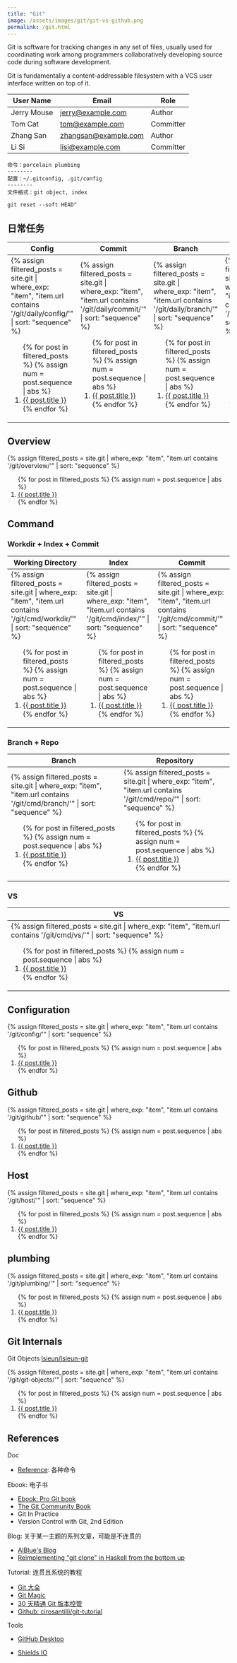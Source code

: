 ```yaml
---
title: "Git"
image: /assets/images/git/git-vs-github.png
permalink: /git.html
---
```



Git is software for tracking changes in any set of files,
usually used for coordinating work among programmers collaboratively developing source code during software development.

Git is fundamentally a content-addressable filesystem with a VCS user interface written on top of it.

| User Name   | Email                | Role      |
|-------------|----------------------|-----------|
| Jerry Mouse | jerry@example.com    | Author    |
| Tom Cat     | tom@example.com      | Committer |
| Zhang San   | zhangsan@example.com | Author    |
| Li Si       | lisi@example.com     | Committer |

```text
命令：porcelain plumbing
--------
配置：~/.gitconfig, .git/config
--------
文件格式：git object, index
```

```text
git reset --soft HEAD^
```

## 日常任务

<table>
    <thead>
    <tr>
        <th>Config</th>
        <th>Commit</th>
        <th>Branch</th>
        <th>Repo</th>
    </tr>
    </thead>
    <tbody>
    <tr>
        <td>
{%
assign filtered_posts = site.git |
where_exp: "item", "item.url contains '/git/daily/config/'" |
sort: "sequence"
%}
<ol>
    {% for post in filtered_posts %}
    {% assign num = post.sequence | abs %}
    <li>
        <a href="{{ post.url }}">{{ post.title }}</a>
    </li>
    {% endfor %}
</ol>
        </td>
        <td>
{%
assign filtered_posts = site.git |
where_exp: "item", "item.url contains '/git/daily/commit/'" |
sort: "sequence"
%}
<ol>
    {% for post in filtered_posts %}
    {% assign num = post.sequence | abs %}
    <li>
        <a href="{{ post.url }}">{{ post.title }}</a>
    </li>
    {% endfor %}
</ol>
        </td>
        <td>
{%
assign filtered_posts = site.git |
where_exp: "item", "item.url contains '/git/daily/branch/'" |
sort: "sequence"
%}
<ol>
    {% for post in filtered_posts %}
    {% assign num = post.sequence | abs %}
    <li>
        <a href="{{ post.url }}">{{ post.title }}</a>
    </li>
    {% endfor %}
</ol>
        </td>
        <td>
{%
assign filtered_posts = site.git |
where_exp: "item", "item.url contains '/git/daily/repo/'" |
sort: "sequence"
%}
<ol>
    {% for post in filtered_posts %}
    {% assign num = post.sequence | abs %}
    <li>
        <a href="{{ post.url }}">{{ post.title }}</a>
    </li>
    {% endfor %}
</ol>
        </td>
    </tr>
    </tbody>
</table>

## Overview

{%
assign filtered_posts = site.git |
where_exp: "item", "item.url contains '/git/overview/'" |
sort: "sequence"
%}
<ol>
    {% for post in filtered_posts %}
    {% assign num = post.sequence | abs %}
    <li>
        <a href="{{ post.url }}">{{ post.title }}</a>
    </li>
    {% endfor %}
</ol>

## Command

### Workdir + Index + Commit

<table>
    <thead>
    <tr>
        <th>Working Directory</th>
        <th>Index</th>
        <th>Commit</th>
    </tr>
    </thead>
    <tbody>
    <tr>
        <td>
{%
assign filtered_posts = site.git |
where_exp: "item", "item.url contains '/git/cmd/workdir/'" |
sort: "sequence"
%}
<ol>
    {% for post in filtered_posts %}
    {% assign num = post.sequence | abs %}
    <li>
        <a href="{{ post.url }}">{{ post.title }}</a>
    </li>
    {% endfor %}
</ol>
        </td>
        <td>
{%
assign filtered_posts = site.git |
where_exp: "item", "item.url contains '/git/cmd/index/'" |
sort: "sequence"
%}
<ol>
    {% for post in filtered_posts %}
    {% assign num = post.sequence | abs %}
    <li>
        <a href="{{ post.url }}">{{ post.title }}</a>
    </li>
    {% endfor %}
</ol>
        </td>
        <td>
{%
assign filtered_posts = site.git |
where_exp: "item", "item.url contains '/git/cmd/commit/'" |
sort: "sequence"
%}
<ol>
    {% for post in filtered_posts %}
    {% assign num = post.sequence | abs %}
    <li>
        <a href="{{ post.url }}">{{ post.title }}</a>
    </li>
    {% endfor %}
</ol>
        </td>
    </tr>
    </tbody>
</table>

### Branch + Repo

<table>
    <thead>
    <tr>
        <th>Branch</th>
        <th>Repository</th>
    </tr>
    </thead>
    <tbody>
    <tr>
        <td>
{%
assign filtered_posts = site.git |
where_exp: "item", "item.url contains '/git/cmd/branch/'" |
sort: "sequence"
%}
<ol>
    {% for post in filtered_posts %}
    {% assign num = post.sequence | abs %}
    <li>
        <a href="{{ post.url }}">{{ post.title }}</a>
    </li>
    {% endfor %}
</ol>
        </td>
        <td>
{%
assign filtered_posts = site.git |
where_exp: "item", "item.url contains '/git/cmd/repo/'" |
sort: "sequence"
%}
<ol>
    {% for post in filtered_posts %}
    {% assign num = post.sequence | abs %}
    <li>
        <a href="{{ post.url }}">{{ post.title }}</a>
    </li>
    {% endfor %}
</ol>
        </td>
    </tr>
    </tbody>
</table>

### VS

<table>
    <thead>
    <tr>
        <th>VS</th>
    </tr>
    </thead>
    <tbody>
    <tr>
        <td>
{%
assign filtered_posts = site.git |
where_exp: "item", "item.url contains '/git/cmd/vs/'" |
sort: "sequence"
%}
<ol>
    {% for post in filtered_posts %}
    {% assign num = post.sequence | abs %}
    <li>
        <a href="{{ post.url }}">{{ post.title }}</a>
    </li>
    {% endfor %}
</ol>
        </td>
    </tr>
    </tbody>
</table>


## Configuration

{%
assign filtered_posts = site.git |
where_exp: "item", "item.url contains '/git/config/'" |
sort: "sequence"
%}
<ol>
    {% for post in filtered_posts %}
    {% assign num = post.sequence | abs %}
    <li>
        <a href="{{ post.url }}">{{ post.title }}</a>
    </li>
    {% endfor %}
</ol>

## Github

{%
assign filtered_posts = site.git |
where_exp: "item", "item.url contains '/git/github/'" |
sort: "sequence"
%}
<ol>
    {% for post in filtered_posts %}
    {% assign num = post.sequence | abs %}
    <li>
        <a href="{{ post.url }}">{{ post.title }}</a>
    </li>
    {% endfor %}
</ol>

## Host

{%
assign filtered_posts = site.git |
where_exp: "item", "item.url contains '/git/host/'" |
sort: "sequence"
%}
<ol>
    {% for post in filtered_posts %}
    {% assign num = post.sequence | abs %}
    <li>
        <a href="{{ post.url }}">{{ post.title }}</a>
    </li>
    {% endfor %}
</ol>

## plumbing

{%
assign filtered_posts = site.git |
where_exp: "item", "item.url contains '/git/plumbing/'" |
sort: "sequence"
%}
<ol>
    {% for post in filtered_posts %}
    {% assign num = post.sequence | abs %}
    <li>
        <a href="{{ post.url }}">{{ post.title }}</a>
    </li>
    {% endfor %}
</ol>

## Git Internals

Git Objects [lsieun/lsieun-git][lsieun-git]

{%
assign filtered_posts = site.git |
where_exp: "item", "item.url contains '/git/git-objects/'" |
sort: "sequence"
%}
<ol>
    {% for post in filtered_posts %}
    {% assign num = post.sequence | abs %}
    <li>
        <a href="{{ post.url }}">{{ post.title }}</a>
    </li>
    {% endfor %}
</ol>



## References

Doc

- [Reference](https://git-scm.com/docs): 各种命令

Ebook: 电子书

- [Ebook: Pro Git book](http://git-scm.com/book/en/v2)
- [The Git Community Book](https://shafiul.github.io//gitbook/index.html)
- Git In Practice
- Version Control with Git, 2nd Edition

Blog: 关于某一主题的系列文章，可能是不连贯的

- [AlBlue's Blog](https://alblue.bandlem.com/Tag/git/)
- [Reimplementing "git clone" in Haskell from the bottom up](https://stefan.saasen.me/articles/git-clone-in-haskell-from-the-bottom-up/)

Tutorial: 连贯且系统的教程

- [Git 大全](https://gitee.com/all-about-git)
- [Git Magic](http://www-cs-students.stanford.edu/~blynn/gitmagic/pr01.html)
- [30 天精通 Git 版本控管](https://github.com/doggy8088/Learn-Git-in-30-days)
- [Github: cirosantilli/git-tutorial](https://github.com/cirosantilli/git-tutorial)

Tools

- [GitHub Desktop](https://desktop.github.com/)

- [Shields IO](https://shields.io/)

[lsieun-git]: https://github.com/lsieun/lsieun-git
